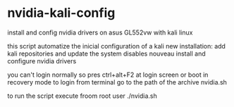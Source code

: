 # nvidia-kali-config
install and config nvidia drivers on asus GL552vw with kali linux

this script automatize the inicial configuration of a kali new installation:
    add kali repositories and update the system
    disables nouveau
    install and configure nvidia drivers

you can't login normally so pres ctrl+alt+F2 at login screen or boot in recovery mode to login from terminal
go to the path of the archive nvidia.sh

to run the script execute froom root user ./nvidia.sh

